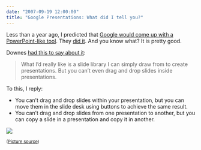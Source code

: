 ```yaml
---
date: "2007-09-19 12:00:00"
title: "Google Presentations: What did I tell you?"
---
```




Less than a year ago, I predicted that [Google would come up with a PowerPoint-like tool](/lemire/blog/2006/12/14/my-predictions-for-year-2007/). They [did it](https://docs.google.com/). And you know what? It is pretty good.

Downes [had this to say about it](http://www.downes.ca/cgi-bin/page.cgi?post=41735):

> What I&rsquo;d really like is a slide library I can simply draw from to create presentations. But you can&rsquo;t even drag and drop slides inside presentations.


To this, I reply:

- You can&rsquo;t drag and drop slides within your presentation, but you can move them in the slide desk using buttons to achieve the same result.
- You can&rsquo;t drag and drop slides from one presentation to another, but you can copy a slide in a presentation and copy it in another.


<img decoding="async" src="http://farm2.static.flickr.com/1057/1402770458_b4a39819aa.jpg" />

<small>([Picture source](http://www.flickr.com/photos/bimp/))</small>

